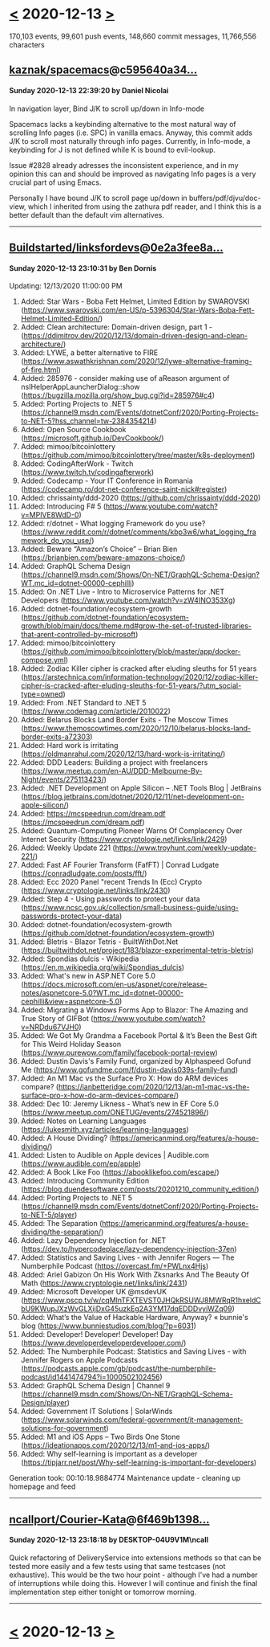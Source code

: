 # [<](2020-12-12.md) 2020-12-13 [>](2020-12-14.md)

170,103 events, 99,601 push events, 148,660 commit messages, 11,766,556 characters


## [kaznak/spacemacs](https://github.com/kaznak/spacemacs)@[c595640a34...](https://github.com/kaznak/spacemacs/commit/c595640a344b90965bd080420f7845af65526736)
#### Sunday 2020-12-13 22:39:20 by Daniel Nicolai

In navigation layer, Bind J/K to scroll up/down in Info-mode

Spacemacs lacks a keybinding alternative to the most natural way of scrolling
Info pages (i.e. SPC) in vanilla emacs.
Anyway, this commit adds J/K to scroll most naturally through info pages.
Currently, in Info-mode, a keybinding for J is not defined while K is bound to
evil-lookup.

Issue #2828 already adresses the inconsistent experience, and in my opinion this
can and should be improved as navigating Info pages is a very crucial part of
using Emacs.

Personally I have bound J/K to scroll page up/down in buffers/pdf/djvu/doc-view,
which I inherited from using the zathura pdf reader, and I think this is a better
default than the default vim alternatives.

---
## [Buildstarted/linksfordevs](https://github.com/Buildstarted/linksfordevs)@[0e2a3fee8a...](https://github.com/Buildstarted/linksfordevs/commit/0e2a3fee8a1512af4a070da093d88f98a39455d3)
#### Sunday 2020-12-13 23:10:31 by Ben Dornis

Updating: 12/13/2020 11:00:00 PM

 1. Added: Star Wars - Boba Fett Helmet, Limited Edition by SWAROVSKI
    (https://www.swarovski.com/en-US/p-5396304/Star-Wars-Boba-Fett-Helmet-Limited-Edition/)
 2. Added: Clean architecture: Domain-driven design, part 1 -
    (https://ddimitrov.dev/2020/12/13/domain-driven-design-and-clean-architecture/)
 3. Added: LYWE, a better alternative to FIRE
    (https://www.aswathkrishnan.com/2020/12/lywe-alternative-framing-of-fire.html)
 4. Added: 285976 - consider making use of aReason argument of nsIHelperAppLauncherDialog::show
    (https://bugzilla.mozilla.org/show_bug.cgi?id=285976#c4)
 5. Added: Porting Projects to .NET 5
    (https://channel9.msdn.com/Events/dotnetConf/2020/Porting-Projects-to-NET-5?hss_channel=tw-2384354214)
 6. Added: Open Source Cookbook
    (https://microsoft.github.io/DevCookbook/)
 7. Added: mimoo/bitcoinlottery
    (https://github.com/mimoo/bitcoinlottery/tree/master/k8s-deployment)
 8. Added: CodingAfterWork - Twitch
    (https://www.twitch.tv/codingafterwork)
 9. Added: Codecamp - Your IT Conference in Romania
    (https://codecamp.ro/dot-net-conference-saint-nick#register)
10. Added: chrissainty/ddd-2020
    (https://github.com/chrissainty/ddd-2020)
11. Added: Introducing F# 5
    (https://www.youtube.com/watch?v=MPlVE8WdD-0)
12. Added: r/dotnet - What logging Framework do you use?
    (https://www.reddit.com/r/dotnet/comments/kbp3w6/what_logging_framework_do_you_use/)
13. Added: Beware “Amazon’s Choice” – Brian Bien
    (https://brianbien.com/beware-amazons-choice/)
14. Added: GraphQL Schema Design
    (https://channel9.msdn.com/Shows/On-NET/GraphQL-Schema-Design?WT.mc_id=dotnet-00000-cephilli)
15. Added: On .NET Live - Intro to Microservice Patterns for .NET Developers
    (https://www.youtube.com/watch?v=zW4INO353Xg)
16. Added: dotnet-foundation/ecosystem-growth
    (https://github.com/dotnet-foundation/ecosystem-growth/blob/main/docs/theme.md#grow-the-set-of-trusted-libraries-that-arent-controlled-by-microsoft)
17. Added: mimoo/bitcoinlottery
    (https://github.com/mimoo/bitcoinlottery/blob/master/app/docker-compose.yml)
18. Added: Zodiac Killer cipher is cracked after eluding sleuths for 51 years
    (https://arstechnica.com/information-technology/2020/12/zodiac-killer-cipher-is-cracked-after-eluding-sleuths-for-51-years/?utm_social-type=owned)
19. Added: From .NET Standard to .NET 5
    (https://www.codemag.com/article/2010022)
20. Added: Belarus Blocks Land Border Exits - The Moscow Times
    (https://www.themoscowtimes.com/2020/12/10/belarus-blocks-land-border-exits-a72303)
21. Added: Hard work is irritating
    (https://oldmanrahul.com/2020/12/13/hard-work-is-irritating/)
22. Added: DDD Leaders: Building a project with freelancers
    (https://www.meetup.com/en-AU/DDD-Melbourne-By-Night/events/275113423/)
23. Added: .NET Development on Apple Silicon – .NET Tools Blog | JetBrains
    (https://blog.jetbrains.com/dotnet/2020/12/11/net-development-on-apple-silicon/)
24. Added: https://mcspeedrun.com/dream.pdf
    (https://mcspeedrun.com/dream.pdf)
25. Added: Quantum-Computing Pioneer Warns Of Complacency Over Internet Security
    (https://www.cryptologie.net/links/link/2429)
26. Added: Weekly Update 221
    (https://www.troyhunt.com/weekly-update-221/)
27. Added: Fast AF Fourier Transform (FafFT) | Conrad Ludgate
    (https://conradludgate.com/posts/fft/)
28. Added: Ecc 2020 Panel "recent Trends In (Ecc) Crypto
    (https://www.cryptologie.net/links/link/2430)
29. Added: Step 4 - Using passwords to protect your data
    (https://www.ncsc.gov.uk/collection/small-business-guide/using-passwords-protect-your-data)
30. Added: dotnet-foundation/ecosystem-growth
    (https://github.com/dotnet-foundation/ecosystem-growth)
31. Added: Bletris - Blazor Tetris - BuiltWithDot.Net
    (https://builtwithdot.net/project/183/blazor-experimental-tetris-bletris)
32. Added: Spondias dulcis - Wikipedia
    (https://en.m.wikipedia.org/wiki/Spondias_dulcis)
33. Added: What's new in ASP.NET Core 5.0
    (https://docs.microsoft.com/en-us/aspnet/core/release-notes/aspnetcore-5.0?WT.mc_id=dotnet-00000-cephilli&view=aspnetcore-5.0)
34. Added: Migrating a Windows Forms App to Blazor: The Amazing and True Story of GIFBot
    (https://www.youtube.com/watch?v=NRDdu67VJH0)
35. Added: We Got My Grandma a Facebook Portal & It’s Been the Best Gift for This Weird Holiday Season
    (https://www.purewow.com/family/facebook-portal-review)
36. Added: Dustin Davis's Family Fund, organized by Alphaspeed Gofund Me
    (https://www.gofundme.com/f/dustin-davis039s-family-fund)
37. Added: An M1 Mac vs the Surface Pro X: How do ARM devices compare?
    (https://ianbetteridge.com/2020/12/13/an-m1-mac-vs-the-surface-pro-x-how-do-arm-devices-compare/)
38. Added: Dec 10: Jeremy Likness - What’s new in EF Core 5.0
    (https://www.meetup.com/ONETUG/events/274521896/)
39. Added: Notes on Learning Languages
    (https://lukesmith.xyz/articles/learning-languages)
40. Added: A House Dividing?
    (https://americanmind.org/features/a-house-dividing/)
41. Added: Listen to Audible on Apple devices | Audible.com
    (https://www.audible.com/ep/apple)
42. Added: A Book Like Foo
    (https://abooklikefoo.com/escape/)
43. Added: Introducing Community Edition
    (https://blog.duendesoftware.com/posts/20201210_community_edition/)
44. Added: Porting Projects to .NET 5
    (https://channel9.msdn.com/Events/dotnetConf/2020/Porting-Projects-to-NET-5/player)
45. Added: The Separation
    (https://americanmind.org/features/a-house-dividing/the-separation/)
46. Added: Lazy Dependency Injection for .NET
    (https://dev.to/hypercodeplace/lazy-dependency-injection-37en)
47. Added: Statistics and Saving Lives - with Jennifer Rogers — The Numberphile Podcast
    (https://overcast.fm/+PWLnx4Hjs)
48. Added: Ariel Gabizon On His Work With Zksnarks And The Beauty Of Math
    (https://www.cryptologie.net/links/link/2431)
49. Added: Microsoft Developer UK @msdevUK
    (https://www.pscp.tv/w/cqMlnTFXTEVST0JHQkRSUWJ8MWRqR1hxeldCbU9KWupJXzWvGLXijDxG45uzkEg2A3YM17dqEDDDvyiWZq09)
50. Added: What’s the Value of Hackable Hardware, Anyway? « bunnie's blog
    (https://www.bunniestudios.com/blog/?p=6031)
51. Added: Developer! Developer! Developer! Day
    (https://www.developerdeveloperdeveloper.com/)
52. Added: ‎The Numberphile Podcast: Statistics and Saving Lives - with Jennifer Rogers on Apple Podcasts
    (https://podcasts.apple.com/gb/podcast/the-numberphile-podcast/id1441474794?i=1000502102456)
53. Added: GraphQL Schema Design | Channel 9
    (https://channel9.msdn.com/Shows/On-NET/GraphQL-Schema-Design/player)
54. Added: Government IT Solutions | SolarWinds
    (https://www.solarwinds.com/federal-government/it-management-solutions-for-government)
55. Added: M1 and iOS Apps – Two Birds One Stone
    (https://ideationapps.com/2020/12/13/m1-and-ios-apps/)
56. Added: Why self-learning is important as a developer
    (https://tipjarr.net/post/Why-self-learning-is-important-for-developers)

Generation took: 00:10:18.9884774
 Maintenance update - cleaning up homepage and feed

---
## [ncallport/Courier-Kata](https://github.com/ncallport/Courier-Kata)@[6f469b1398...](https://github.com/ncallport/Courier-Kata/commit/6f469b139896a7f53afb375e1c769a656e034cf4)
#### Sunday 2020-12-13 23:18:18 by DESKTOP-04U9V1M\ncall

Quick refactoring of DeliveryService into extensions methods so that can be tested more easily and a few tests using that same testcases (not exhaustive). This would be the two hour point - although I've had a number of interruptions while doing this. However I will continue and finish the final implementation step either tonight or tomorrow morning.

---

# [<](2020-12-12.md) 2020-12-13 [>](2020-12-14.md)

